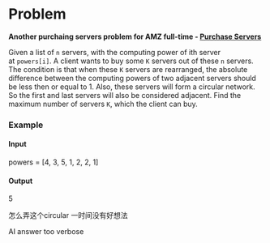 # Problem

**Another purchaing servers problem for AMZ full-time - [**Purchase Servers**](https://www.fastprep.io/problems/amazon-purchase-servers)**

Given a list of `n` servers, with the computing power of ith server at `powers[i]`. A client wants to buy some `K` servers out of these `n` servers. The condition is that when these `K` servers are rearranged, the absolute difference between the computing powers of two adjacent servers should be less then or equal to 1. Also, these servers will form a circular network. So the first and last servers will also be considered adjacent. Find the maximum number of servers `K`, which the client can buy.

### **Example**

#### **Input**

powers = [4, 3, 5, 1, 2, 2, 1]

#### **Output**

5

怎么弄这个circular 一时间没有好想法

AI answer too verbose

